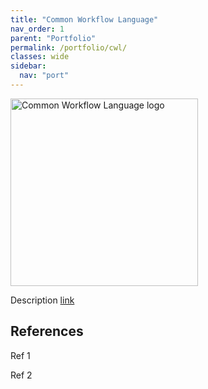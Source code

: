 ```yaml
---
title: "Common Workflow Language"
nav_order: 1
parent: "Portfolio"
permalink: /portfolio/cwl/
classes: wide
sidebar:
  nav: "port"
---
```


<div style="display: flex; align-items: center; gap: 1em; margin-bottom: 1em;">
  <img src="{{ '/assets/images/cwl.png' | relative_url }}" alt="Common Workflow Language logo" style="width: 300px; height: auto;">
  <h2 style="margin: 0;"></h2>
</div>

Description [link]() 

## References

Ref 1

Ref 2